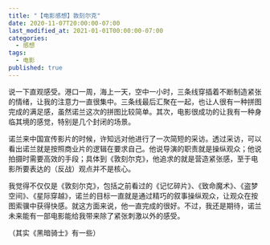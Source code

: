 ```yaml
---
title: "【电影感想】敦刻尔克"
date: 2020-11-07T20:00:00-07:00
last_modified_at: 2021-01-01T00:00:00-07:00
categories:
  - 感想
tags:
  - 电影
published: true
---
```


说一下直观感受。港口一周，海上一天，空中一小时，三条线穿插着不断制造紧张的情绪，让我的注意力一直很集中。三条线最后汇聚在一起，也让人很有一种拼图完成的满足感，虽然诺兰这次的拼图比较简单。其次，电影很成功的让我有一种身临其境的感觉，特别是几个封闭的场景。

诺兰来中国宣传影片的时候，许知远对他进行了一次简短的采访。透过采访，可以看出诺兰就是按照商业片的逻辑在要求自己。他说导演的职责就是操纵观众；他说拍摄时需要高效的手段；具体到《敦刻尔克》，他追求的就是营造紧张感，至于电影所要表达的（反战）观点并不是核心。

我觉得不仅仅是《敦刻尔克》，包括之前看过的《记忆碎片》、《致命魔术》、《盗梦空间》、《星际穿越》，诺兰的目标一直就是通过精巧的叙事操纵观众，让观众在按图索骥中获得快感。就这方面来说，他一直完成的很好。不过，我还是期待，诺兰未来能有一部电影能给我带来除了紧张刺激以外的感受。

（其实《黑暗骑士》有一些）
